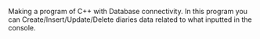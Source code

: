 Making a program of C++ with Database connectivity. In this program you can Create/Insert/Update/Delete diaries data related to what inputted in the console.
